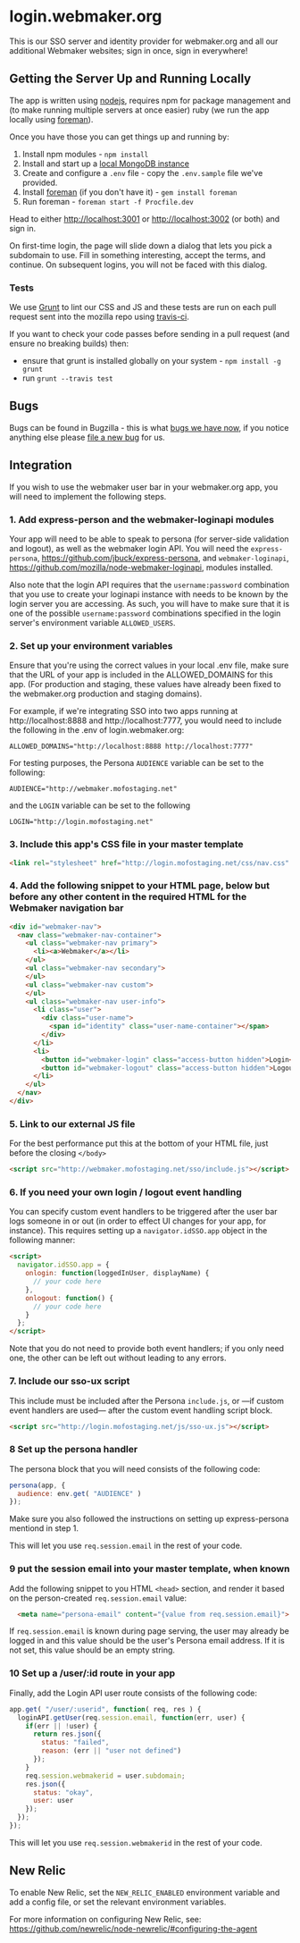 login.webmaker.org
==================

This is our SSO server and identity provider for webmaker.org and all our additional Webmaker websites; sign in once, sign in everywhere!

## Getting the Server Up and Running Locally

The app is written using <a href="http://nodejs.org/">nodejs</a>, requires npm for package management and (to make running multiple servers at once easier) ruby (we run the app locally using <a href="http://ddollar.github.io/foreman/">foreman</a>).

Once you have those you can get things up and running by:

1. Install npm modules - `npm install`
2. Install and start up a <a href="http://docs.mongodb.org/manual/tutorial/install-mongodb-on-os-x/">local MongoDB instance</a>
3. Create and configure a `.env` file - copy the `.env.sample` file we've provided.
4. Install <a href="http://ddollar.github.io/foreman/">foreman</a> (if you don't have it) - `gem install foreman`
5. Run foreman - `foreman start -f Procfile.dev`

Head to either <a href="http://localhost:3001">http://localhost:3001</a> or <a href="http://localhost:3002">http://localhost:3002</a> (or both) and sign in.

On first-time login, the page will slide down a dialog that lets you pick a subdomain to use. Fill in something interesting, accept the terms, and continue. On subsequent logins, you will not be faced with this dialog.

### Tests

We use <a href="http://gruntjs.com/">Grunt</a> to lint our CSS and JS and these tests are run on each pull request sent into the mozilla repo using <a href="https://travis-ci.org/mozilla/login.webmaker.org">travis-ci</a>.

If you want to check your code passes before sending in a pull request (and ensure no breaking builds) then:

* ensure that grunt is installed globally on your system - `npm install -g grunt`
* run `grunt --travis test`

## Bugs

Bugs can be found in Bugzilla - this is what <a href="https://bugzilla.mozilla.org/buglist.cgi?quicksearch=c%3Dlogin&list_id=6396195">bugs we have now</a>, if you notice anything else please <a href="https://bugzilla.mozilla.org/enter_bug.cgi?product=Webmaker&component=Login">file a new bug</a> for us.

## Integration

If you wish to use the webmaker user bar in your webmaker.org app, you will need to implement the following steps.

### 1. Add express-person and the webmaker-loginapi modules

Your app will need to be able to speak to persona (for server-side validation and logout), as well as the webmaker login API. You will need the `express-persona`, https://github.com/jbuck/express-persona, and `webmaker-loginapi`, https://github.com/mozilla/node-webmaker-loginapi, modules installed.

Also note that the login API requires that  the `username:password` combination that you use to create your loginapi instance with needs to be known by the login server you are accessing. As such, you will have to make sure that it is one of the possible `username:password` combinations specified in the login server's environment variable `ALLOWED_USERS`.

### 2. Set up your environment variables

Ensure that you're using the correct values in your local .env file, make sure that the URL of your app is included in the ALLOWED_DOMAINS for this app. (For production and staging, these values have already been fixed to the webmaker.org production and staging domains).

For example, if we're integrating SSO into two apps running at http://localhost:8888 and http://localhost:7777, you would need to include the following in the .env of login.webmaker.org:

`ALLOWED_DOMAINS="http://localhost:8888 http://localhost:7777"`

For testing purposes, the Persona `AUDIENCE` variable can be set to the following:

`AUDIENCE="http://webmaker.mofostaging.net"`

and the `LOGIN` variable can be set to the following

`LOGIN="http://login.mofostaging.net"`

### 3. Include this app's CSS file in your master template

```html
<link rel="stylesheet" href="http://login.mofostaging.net/css/nav.css" />
```

### 4. Add the following snippet to your HTML page, below <body> but before any other content in the required HTML for the Webmaker navigation bar

```html
<div id="webmaker-nav">
  <nav class="webmaker-nav-container">
    <ul class="webmaker-nav primary">
      <li><a>Webmaker</a></li>
    </ul>
    <ul class="webmaker-nav secondary">
    </ul>
    <ul class="webmaker-nav custom">
    </ul>
    <ul class="webmaker-nav user-info">
      <li class="user">
        <div class="user-name">
          <span id="identity" class="user-name-container"></span>
        </div>
      </li>
      <li>
        <button id="webmaker-login" class="access-button hidden">Login</button>
        <button id="webmaker-logout" class="access-button hidden">Logout</button>
      </li>
    </ul>
  </nav>
</div>
```

### 5. Link to our external JS file

For the best performance put this at the bottom of your HTML file, just before the closing ```</body>```

```html
<script src="http://webmaker.mofostaging.net/sso/include.js"></script>
```

### 6. If you need your own login / logout event handling

You can specify custom event handlers to be triggered after the user bar logs someone in or out (in order to effect UI changes for your app, for instance). This requires setting up a `navigator.idSSO.app` object in the following manner:

```html
<script>
  navigator.idSSO.app = {
    onlogin: function(loggedInUser, displayName) {
      // your code here
    },
    onlogout: function() {
      // your code here
    }
  };
</script>
```
Note that you do not need to provide both event handlers; if you only need one, the other can be left out without leading to any errors.

### 7. Include our sso-ux script

This include must be included after the Persona `include.js`, or —if custom event handlers are used— after the custom event handling script block.

```html
<script src="http://login.mofostaging.net/js/sso-ux.js"></script>
```

### 8 Set up the persona handler

The persona block that you will need consists of the following code:

```javascript
persona(app, {
  audience: env.get( "AUDIENCE" )
});
```

Make sure you also followed the instructions on setting up express-persona mentiond in step 1.

This will let you use `req.session.email` in the rest of your code.


### 9 put the session email into your master template, when known

Add the following snippet to you HTML `<head>` section, and render it based on the person-created `req.session.email` value:

```html
  <meta name="persona-email" content="{value from req.session.email}">
```

If `req.session.email` is known during page serving, the user may already be logged in and this value should be the user's Persona email address. If it is not set, this value should be an empty string.

### 10 Set up a /user/:id route in your app

Finally, add the Login API user route consists of the following code:

```javascript
app.get( "/user/:userid", function( req, res ) {
  loginAPI.getUser(req.session.email, function(err, user) {
    if(err || !user) {
      return res.json({
        status: "failed",
        reason: (err || "user not defined")
      });
    }
    req.session.webmakerid = user.subdomain;
    res.json({
      status: "okay",
      user: user
    });
  });
});
```

This will let you use `req.session.webmakerid` in the rest of your code.


## New Relic

To enable New Relic, set the `NEW_RELIC_ENABLED` environment variable and add a config file, or set the relevant environment variables.

For more information on configuring New Relic, see: https://github.com/newrelic/node-newrelic/#configuring-the-agent

